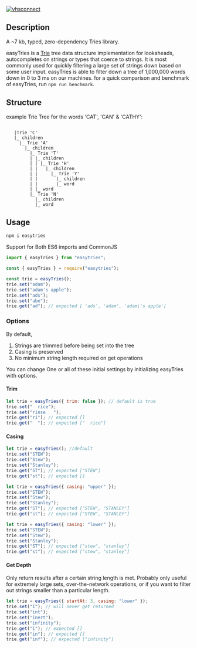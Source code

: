 [![vhsconnect](https://circleci.com/gh/vhsconnect/easyTries.svg?style=shield)](https://github.com/vhsconnect/easyTries)

## Description

A ~7 kb, typed, zero-dependency Tries library.

easyTries is a [Trie](https://en.wikipedia.org/wiki/Trie) tree data structure implementation for lookaheads, autocompletes on strings or types that coerce to strings. It is most commonly used for quickly filtering a large set of strings down based on some user input. easyTries is able to filter down a tree of 1,000,000 words down in 0 to 3 ms on our machines. for a quick comparison and benchmark of easyTries, run `npm run benchmark`.

## Structure

example Trie Tree for the words 'CAT', 'CAN' & 'CATHY':

```

   |Trie 'C'
   |_ children
     |_ Trie 'A'
       |_ children
         |_ Trie 'T'
         | |_ children
         | | |_ Trie 'H'
         | |   |_ children
         | |     |_ Trie 'Y'
         | |       |_ children
         | |       |_ word
         | |_ word
         |_ Trie 'N'
           |_ children
           |_ word
```

## Usage

```bash
npm i easytries
```

Support for Both ES6 imports and CommonJS

```js
import { easyTries } from "easytries";
```

```js
const { easyTries } = require("easytries");
```

```js
const trie = easyTries();
trie.set("adam");
trie.set("adam's apple");
trie.set("ads");
trie.set("abe");
trie.get("ad"); // expected [ 'ads', 'adam', 'adam\'s apple']
```

### Options

By default,

1. Strings are trimmed before being set into the tree
2. Casing is preserved
3. No minimum string length required on get operations

You can change One or all of these initial settings by initializing easyTries with options.

#### Trim

```js
let trie = easyTries({ trim: false }); // default is true
trie.set("  rice");
trie.set("rinse   ");
trie.get("ri"); // expected []
trie.get("  "); // expected ["  rice"]
```

#### Casing

```js
let trie = easyTries(); //default
trie.set("STEW");
trie.set("Stew");
trie.set("Stanley");
trie.get("ST"); // expected ["STEW"]
trie.get("st"); // expected []
```

```js
let trie = easyTries({ casing: "upper" });
trie.set("STEW");
trie.set("Stew");
trie.set("Stanley");
trie.get("ST"); // expected ["STEW", "STANLEY"]
trie.get("st"); // expected ["STEW", "STANLEY"]
```

```js
let trie = easyTries({ casing: "lower" });
trie.set("STEW");
trie.set("Stew");
trie.set("Stanley");
trie.get("ST"); // expected ["stew", "stanley"]
trie.get("st"); // expected ["stew", "stanley"]
```

#### Get Depth

Only return results after a certain string length is met. Probably only useful for extremely large sets, over-the-network operations, or if you want to filter out strings smaller than a particular length.

```js
let trie = easyTries({ startAt: 3, casing: "lower" });
trie.set("I"); // will never get returned
trie.set("int");
trie.set("inert");
trie.set("infinity");
trie.get("i"); // expected []
trie.get("in"); // expected []
trie.get("inf"); // expected ["infinity"]
```
